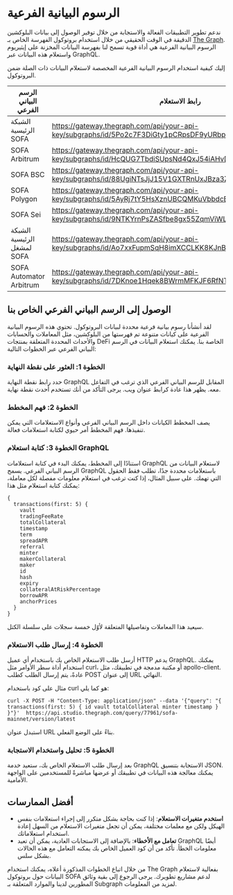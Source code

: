# الرسوم البيانية الفرعية

ندعم تطوير التطبيقات الفعالة والاستجابة من خلال توفير الوصول إلى بيانات البلوكشين الدقيقة في الوقت الحقيقي من خلال استخدام بروتوكول الفهرسة الخاص بـ [The Graph](https://thegraph.com/). الرسوم البيانية الفرعية هي أداة قوية تسمح لنا بفهرسة البيانات المخزنة على إيثيريوم واستعلام هذه البيانات عبر GraphQL.

إليك كيفية استخدام الرسوم البيانية الفرعية المخصصة لاستعلام البيانات ذات الصلة ضمن البروتوكول.

| الرسم البياني الفرعي      | رابط الاستعلام                                  |
|-------------------------|--------------------------------------------|
| الشبكة الرئيسية SOFA    | https://gateway.thegraph.com/api/your-api-key/subgraphs/id/5Po2c7F3DiGty1pCRpsDF9yURbpapiWXmkw9ckbafLqe |
| SOFA Arbitrum           | https://gateway.thegraph.com/api/your-api-key/subgraphs/id/HcQUG7TbdiSUpsNd4QxJ54iAHvD4TjmkUxsTfkgFdhmC |
| SOFA BSC                | https://gateway.thegraph.com/api/your-api-key/subgraphs/id/88UgiNTsJjJ15V1GXTRnUxJBza3ZsrYZyUdAiVuRwQbX |
| SOFA Polygon            | https://gateway.thegraph.com/api/your-api-key/subgraphs/id/5AyRj7tY5HsXznUBCQMKuVbbdcBXQfSRQ5K77wMBwER1 |
| SOFA Sei                | https://gateway.thegraph.com/api/your-api-key/subgraphs/id/9NTKYrnPsZASfbe8gx55ZqmViWLwEZNArbkQbC6cXRVb |
| الشبكة الرئيسية لمشغل SOFA  | https://gateway.thegraph.com/api/your-api-key/subgraphs/id/Ao7xxFupmSqH8imXCCLKK8KJnBwkMrTrkGtFfP78Mqr |
| SOFA Automator Arbitrum | https://gateway.thegraph.com/api/your-api-key/subgraphs/id/7DKnoe1Hqek8BWrmMFKJF6RfNTH9z8th7yHqM7MCYjCt |

## الوصول إلى الرسم البياني الفرعي الخاص بنا

لقد أنشأنا رسوم بيانية فرعية محددة لبيانات البروتوكول. تحتوي هذه الرسوم البيانية الفرعية على كيانات متنوعة تم فهرستها من البلوكشين، مثل المعاملات والحسابات والأحداث المحددة المتعلقة بمنتجات DeFi الخاصة بنا. يمكنك استعلام البيانات في الرسم البياني الفرعي عبر الخطوات التالية:

### الخطوة 1: العثور على نقطة النهاية

حدد رابط نقطة النهاية GraphQL المقابل للرسم البياني الفرعي الذي ترغب في التفاعل معه. يظهر هذا عادة كرابط عنوان ويب. يرجى التأكد من أنك تستخدم أحدث نقطة نهاية.

### الخطوة 2: فهم المخطط

يصف المخطط الكيانات داخل الرسم البياني الفرعي وأنواع الاستعلامات التي يمكن تنفيذها. فهم المخطط أمر حيوي لكتابة استعلامات فعالة.

### الخطوة 3: كتابة استعلام GraphQL

استنادًا إلى المخطط، يمكنك البدء في كتابة استعلامات GraphQL لاستعلام البيانات من الرسم البياني الفرعي. يسمح GraphQL باستعلامات محددة جدًا، تطلب فقط الحقول التي تهمك. على سبيل المثال، إذا كنت ترغب في استعلام معلومات مفصلة لكل معاملة، يمكنك كتابة استعلام مثل هذا:

```
{
  transactions(first: 5) {
    vault
    tradingFeeRate
    totalCollateral
    timestamp
    term
    spreadAPR
    referral
    minter
    makerCollateral
    maker
    id
    hash
    expiry
    collateralAtRiskPercentage
    borrowAPR
    anchorPrices
  }
}
```

سيعيد هذا المعاملات وتفاصيلها المتعلقة لأوّل خمسة سجلات على سلسلة الكتل.

### الخطوة 4: إرسال طلب الاستعلام

أرسل طلب الاستعلام الخاص بك باستخدام أي عميل HTTP يدعم GraphQL. يمكنك استخدام أداة سطر الأوامر مثل curl، أو مكتبة مدمجة في تطبيقك، مثل apollo-client. عادةً، يتم إرسال الطلب كطلب POST إلى عنوان URL النهائي.

مثال على كود باستخدام curl هو كما يلي:

```
curl -X POST -H "Content-Type: application/json" --data '{"query": "{ transactions(first: 5) { id vault totalCollateral minter timestamp } }"}'  https://api.studio.thegraph.com/query/77961/sofa-mainnet/version/latest
```

استبدل عنوان URL بناءً على الوضع الفعلي.

### الخطوة 5: تحليل واستخدام الاستجابة

بعد إرسال طلب الاستعلام الخاص بك، ستعيد خدمة GraphQL الاستجابة بتنسيق JSON. يمكنك معالجة هذه البيانات في تطبيقك أو عرضها مباشرةً للمستخدمين على الواجهة الأمامية.

## أفضل الممارسات

- **استخدم متغيرات الاستعلام**: إذا كنت بحاجة بشكل متكرر إلى إجراء استعلامات بنفس الهيكل ولكن مع معلمات مختلفة، يمكن أن تجعل متغيرات الاستعلام من السهل إعادة استخدام استعلاماتك.
- **تعامل مع الأخطاء**: بالإضافة إلى الاستجابات العادية، يمكن أن تعيد GraphQL أيضًا معلومات الخطأ. تأكد من أن كود العميل الخاص بك يمكنه التعامل مع هذه الحالات بشكل سلس.

من خلال اتباع الخطوات المذكورة أعلاه، يمكنك استخدام The Graph بفعالية لاستعلام البيانات حول بروتوكول SOFA لدعم مشاريع تطويرك. يرجى الرجوع إلى بقية وثائق المطورين لدينا والموارد المتعلقة بـ Subgraph لمزيد من المعلومات.
